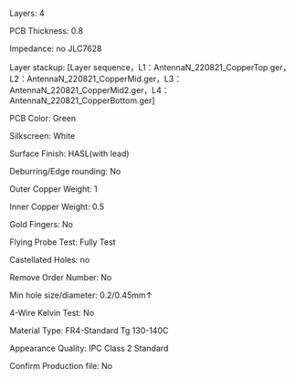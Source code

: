 Layers: 4 

PCB Thickness: 0.8 

Impedance: no JLC7628 

Layer stackup: [Layer sequence，L1：AntennaN_220821_CopperTop.ger，L2：AntennaN_220821_CopperMid.ger，L3：AntennaN_220821_CopperMid2.ger，L4：AntennaN_220821_CopperBottom.ger] 

PCB Color: Green 

Silkscreen: White 

Surface Finish: HASL(with lead) 

Deburring/Edge rounding: No 

Outer Copper Weight: 1 

Inner Copper Weight: 0.5 

Gold Fingers: No 

Flying Probe Test: Fully Test 

Castellated Holes: no 

Remove Order Number: No 

Min hole size/diameter: 0.2/0.45mm↑ 

4-Wire Kelvin Test: No 

Material Type: FR4-Standard Tg 130-140C 

Appearance Quality: IPC Class 2 Standard 

Confirm Production file: No 
